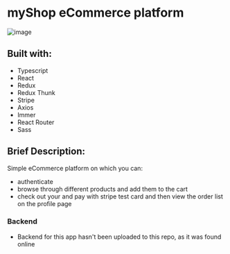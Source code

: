 # myShop eCommerce platform

![image](https://user-images.githubusercontent.com/94398533/156904037-be6ddf31-8235-4814-ae94-0b513b003771.png)

## Built with:

- Typescript
- React
- Redux
- Redux Thunk
- Stripe
- Axios
- Immer
- React Router
- Sass

## Brief Description:

Simple eCommerce platform on which you can:
 - authenticate
 - browse through different products and add them to the cart
 - check out your and pay with stripe test card and then view the order list on the profile page

### Backend
- Backend for this app hasn't been uploaded to this repo, as it was found online


